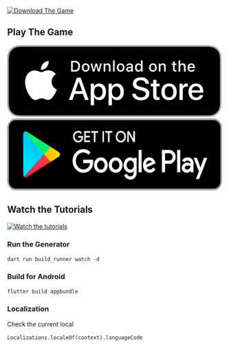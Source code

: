 [![Download The Game](https://last-bottle.s3.amazonaws.com/LastBottleCover.png)](https://lastbottle.app)

## Play The Game
[![Download on App Store](https://raw.githubusercontent.com/davefaliskie/last_bottle_landing_page/main/public/images/download_apple.png)](https://apps.apple.com/us/app/last-bottle/id6478838185)
[![Download on Play Store](https://raw.githubusercontent.com/davefaliskie/last_bottle_landing_page/main/public/images/download_google.png)]([https://apps.apple.com/us/app/last-bottle/id6478838185](https://play.google.com/store/apps/details?id=com.onemanstartup.lastbottle))

## Watch the Tutorials
[![Watch the tutorials](https://img.youtube.com/vi/nKDPT47unDo/maxresdefault.jpg)](https://www.youtube.com/playlist?list=PL_D-RntzgLvYIxI_Kuwy1f7HedxTF2GPK)

### Run the Generator

```
dart run build_runner watch -d
```


### Build for Android

```
flutter build appbundle
```

### Localization

Check the current local

```
Localizations.localeOf(context).languageCode
```

